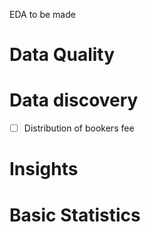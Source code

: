 EDA to be made

# Data Quality


# Data discovery

 - [ ] Distribution of bookers fee


# Insights


# Basic Statistics


